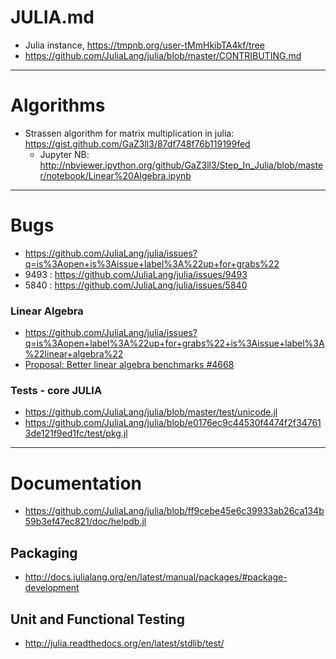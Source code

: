 # JULIA.md


* Julia instance, https://tmpnb.org/user-tMmHkibTA4kf/tree
* https://github.com/JuliaLang/julia/blob/master/CONTRIBUTING.md

----

# Algorithms
* Strassen algorithm for matrix multiplication in julia: https://gist.github.com/GaZ3ll3/87df748f76b119199fed
   - Jupyter NB: http://nbviewer.ipython.org/github/GaZ3ll3/Step_In_Julia/blob/master/notebook/Linear%20Algebra.ipynb  

----

# Bugs
+ https://github.com/JuliaLang/julia/issues?q=is%3Aopen+is%3Aissue+label%3A%22up+for+grabs%22
+ 9493 : https://github.com/JuliaLang/julia/issues/9493
+ 5840 : https://github.com/JuliaLang/julia/issues/5840

### Linear Algebra 
+ https://github.com/JuliaLang/julia/issues?q=is%3Aopen+label%3A%22up+for+grabs%22+is%3Aissue+label%3A%22linear+algebra%22
+ [Proposal: Better linear algebra benchmarks #4668](https://github.com/JuliaLang/julia/issues/4668)

### Tests - core JULIA
* https://github.com/JuliaLang/julia/blob/master/test/unicode.jl
* https://github.com/JuliaLang/julia/blob/e0176ec9c44530f4474f2f347613de121f9ed1fc/test/pkg.jl

----

# Documentation
* https://github.com/JuliaLang/julia/blob/ff9cebe45e6c39933ab26ca134b59b3ef47ec821/doc/helpdb.jl

## Packaging
+ http://docs.julialang.org/en/latest/manual/packages/#package-development

## Unit and Functional Testing
* http://julia.readthedocs.org/en/latest/stdlib/test/
    

 

    
